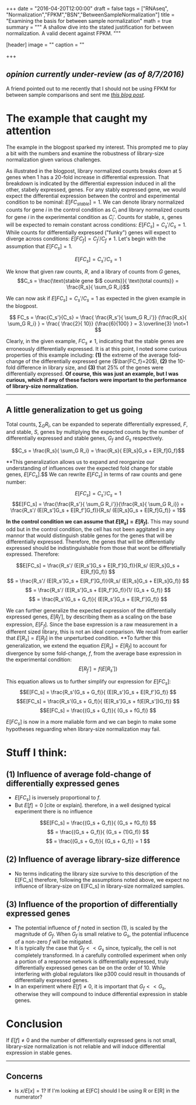 +++
date = "2016-04-20T12:00:00"
draft = false
tags = ["RNAseq", "Normalization","FPKM","BSN","BetweenSampleNormalization"]
title = "Examining the basis for between sample normalization"
math = true
summary = """
A shallow dive into the stated justification for between normalization. A valid decent against FPKM. 
"""

[header]
image = ""
caption = ""

+++

## *opinion currently under-review (as of 8/7/2016)*

A friend pointed out to me recently that I should not be using FPKM for between sample comparisons and sent me [*this blog post*](https://haroldpimentel.wordpress.com/2014/12/08/in-rna-seq-2-2-between-sample-normalization/). 

# The example that caught my attention

The example in the blogpost sparked my interest. This prompted me to play a bit with the numbers and examine the robustness of library-size normalization given various challenges.

As illustrated in the blogpost, library normalized counts breaks down at 5 genes when 1 has a 20-fold increase in differential expression. That breakdown is indicated by the differential expression induced in all the other, stabely expressed, genes. For any stably expressed gene, we would expect the differential expression between the control and experimental condition to be nominal: $E[FC_{stable}]=1$. We can denote library normalized counts for gene $i$ in the control condition as $C_i$ and library normalized counts for gene $i$ in the experimental condition as $C_i'$. Counts for stable, $s$, genes will be expected to remain constant across conditions: $E[FC_s] = C_s'/C_s = 1$. While counts for differentially expressed ("funky") genes will expect to diverge across conditions: $E[FC_f]= C_f'/C_f \not= 1$. Let's begin with the assumption that $E[FC_s] = 1$.

$$E[FC_s] =  C_s'/C_s = 1$$

We know that given raw counts, $R$, and a library of counts from $G$ genes, 
$$C_s =  \frac{\text{stable gene $i$ counts}}{ \text{total counts}} = \frac{R_s}{ \sum_G R_i}$$

We can now ask if $E[FC_s] = C_s'/C_s = 1$ as expected in the given example in the blogpost.

$$ FC_s = \frac{C_s'}{C_s} = \frac{ \frac{R_s'}{ \sum_G R_i'}} {\frac{R_s}{ \sum_G R_i} } = 
\frac{ \frac{2}{ 10}} {\frac{6}{100} } = 3.\overline{3} \not=1
 $$
 
Clearly, in the given example, $FC_s\not=1$, indicating that the stable genes are erroneously differentially expressed. It is at this point, I noted some curious properties of this example including: **(1)** the extreme of the average fold-change of the differentially expressed gene ($\bar{FC_f}=20$), **(2)** the 10-fold difference in library size, and **(3)** that 25% of the genes were differentially expressed. **Of course, this was just an example, but I was curious, which if any of these factors were important to the performance of library-size normalization.**
 
------------
## A little generalization to get us going

Total counts, $\sum_G R_i$, can be expanded to seperate differentially expressed, $F$, and stable, $S$, genes by multiplying the expected counts by the number of differentially expressed and stable genes, $G_f$ and $G_s$ respectively.

$$C_s = \frac{R_s}{ \sum_G R_i} = \frac{R_s}{ E[R_s]G_s + E[R_f]G_f}$$

**This generalization allows us to expand and reorganize our understanding of influences over the expected fold change for stable genes, $E[FC_s]$.$$ We can rewrite $E[FC_s]$ in terms of raw counts and gene number:

$$E[FC_s] = C_s'/C_s = 1$$
$$E[FC_s] = \frac{\frac{R_s'}{ \sum_G R_i'}}{\frac{R_s}{ \sum_G R_i}} = 
\frac{R_s'/ (E[R_s']G_s + E[R_f']G_f)}{R_s/ (E[R_s]G_s + E[R_f]G_f)} = 1$$

**In the control condition we can assume that $E[R_s]=E[R_f]$.** This may sound odd but in the control condition, the cell has not been aggitated in any mannor that would distinguish stable genes for the genes that will be differentially expressed. Therefore, the genes that will be differentially expressed should be indistinguishable from those that wont be differetially expressed. Therefore:

$$E[FC_s] = \frac{R_s'/ (E[R_s']G_s + E[R_f']G_f)}{R_s/ (E[R_s]G_s + E[R_f]G_f)} $$
$$ = \frac{R_s'/ (E[R_s']G_s + E[R_f']G_f)}{R_s/ (E[R_s]G_s + E[R_s]G_f)} $$
$$ = \frac{R_s'/ (E[R_s']G_s + E[R_f']G_f)}{1/ (G_s + G_f)} $$
$$ = \frac{R_s'(G_s + G_f)}{ (E[R_s']G_s + E[R_f']G_f)} $$


We can further generalize the expected expression of the differentially expressed genes, $E[R_f']$, by describing them as a scaling on the base expression, $E[F_f]$. Since the base expression is a raw measurement in a different sized library, this is not an ideal comparison. We recall from earlier that $E[R_s]=E[R_f]$ in the unperturbed condition. **To further this generalization, we extend the equation $E[R_s]=E[R_f]$ to account for divergence by some fold-change, $f$, from the average base expression in the experimental condition:
$$ E[R_f'] = f(E[R_s']) $$

This equation allows us to further simplify our expression for $E[FC_s]$:
$$E[FC_s] = \frac{R_s'(G_s + G_f)}{ (E[R_s']G_s + E[R_f']G_f)} $$
$$E[FC_s] = \frac{R_s'(G_s + G_f)}{ (E[R_s']G_s + f(E[R_s'])G_f)} $$
$$E[FC_s] = \frac{(G_s + G_f)}{ (G_s + fG_f)} $$

$E[FC_s]$ is now in a more maliable form and we can begin to make some hypotheses reguarding when library-size normalization may fail.


# Stuff I think:

## (1) Influence of average fold-change of differentially expressed genes

- $E[FC_s]$ is inversely proportional to $f$.
- But $E[f]=0$ [cite or explain]. therefore, in a well designed typical experiment there is no influence

$$E[FC_s] = \frac{(G_s + G_f)}{ (G_s + fG_f)} $$
$$ = \frac{(G_s + G_f)}{ (G_s + (1)G_f)} $$
$$ = \frac{(G_s + G_f)}{ (G_s + G_f)} = 1 $$

## (2) Influence of average library-size difference 

- No terms indicating the library size survive to this description of the E[FC_s] therefore, following the assumptions noted above, we expect no influence of library-size on E[FC_s] in library-size normalized samples.

## (3) Influence of the proportion of differentially expressed genes

- The potential influence of $f$ noted in section (1), is scaled by the magnitude of $G_f$. When $G_f$ is small relative to $G_s$, the potential influcence of a non-zero $f$ will be mitigated. 
- It is typically the case that $G_f<<G_s$ since, typically, the cell is not completely transformed. In a carefully controlled experiment when only a portion of a response network is differentially expressed, truly differentially expressed genes can be on the order of 10. While interfering with global regulators like p300 could result in thousands of differentially expressed genes.
- In an experiment where $E[f]\not=0$, it is important that $G_f<<G_s$, otherwise they will compound to induce differential expression in stable genes.

# Conclusion 

If $E[f]\not=0$ and the number of differentially expressed gens is not small, library-size normalization is not reliable and will induce differential expression in stable genes.



--------------------------------------------------

## Concerns

- Is $x/E[x] = 1$? If I'm looking at E[FC] should I be using R or E[R] in the numerator?




